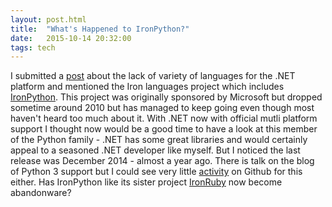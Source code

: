 ```yaml
---
layout: post.html
title:  "What's Happened to IronPython?"
date:   2015-10-14 20:32:00
tags: tech
---
```


I submitted a [post](http://coderscoffeehouse.com/tech/2015/10/13/dotnet-needs-more-languages.html) about the lack of variety of languages for the .NET platform and mentioned the Iron languages project which includes [IronPython](http://ironpython.net). This project was originally sponsored by Microsoft but dropped sometime around 2010 but has managed to keep going even though most haven't heard too much about it. With .NET now with official mutli platform support I thought now would be a good time to have a look at this member of the Python family - .NET has some great libraries and would certainly appeal to a seasoned .NET developer like myself. But I noticed the last release was December 2014 - almost a year ago. There is talk on the blog of Python 3 support but I could see very little [activity](https://github.com/IronLanguages/ironpython3) on Github for this either. Has IronPython like its sister project [IronRuby](http://ironruby.net) now become abandonware?